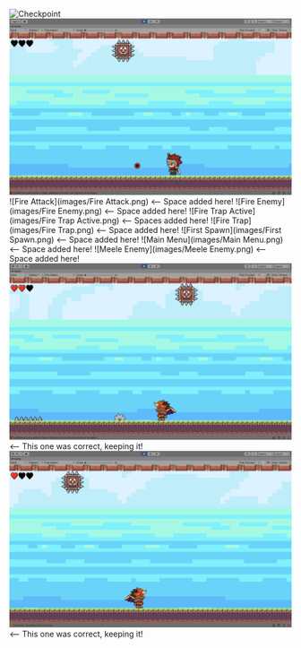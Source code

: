 ![Checkpoint](images/Checkpoint.png)
![Death](images/Death.png)
![Fire Attack](images/Fire Attack.png)  <-- Space added here!
![Fire Enemy](images/Fire Enemy.png)  <-- Space added here!
![Fire Trap Active](images/Fire Trap Active.png)  <-- Spaces added here!
![Fire Trap](images/Fire Trap.png)  <-- Space added here!
![First Spawn](images/First Spawn.png)  <-- Space added here!
![Main Menu](images/Main Menu.png)  <-- Space added here!
![Meele Enemy](images/Meele Enemy.png)  <-- Space added here!
![Moving Saw](images/Moving_Saw.png)   <-- This one was correct, keeping it!
![SpikeBox Trap](images/SpikeBox_Trap.png) <-- This one was correct, keeping it!
